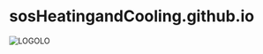 # sosHeatingandCooling.github.io

![LOGOLO](https://user-images.githubusercontent.com/111158391/188789452-1c971290-37a5-4694-8d0f-5817045e63b2.png)
